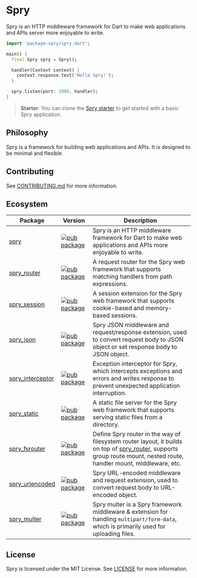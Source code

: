# Spry

Spry is an HTTP middleware framework for Dart to make web applications and APIs server more enjoyable to write.

```dart
import 'package:spry/spry.dart';

main() {
  final Spry spry = Spry();

  handler(Context context) {
    context.response.text('Hello Spry!');
  }

  spry.listen(port: 3000, handler);
}
```

> **Starter**: You can clone the [Spry starter](https://github.com/odroe/spry-starter) to get started with a basic Spry application.

## Philosophy

Spry is a framework for building web applications and APIs. It is designed to be minimal and flexible.

## Contributing

See [CONTRIBUTING.md](CONTRIBUTING.md) for more information.

## Ecosystem

| Package | Version | Description |
| ------- | ------- | ----------- |
| [spry](packages/spry) | [![pub package](https://img.shields.io/pub/v/spry.svg)](https://pub.dartlang.org/packages/spry) | Spry is an HTTP middleware framework for Dart to make web applications and APIs more enjoyable to write. |
| [spry_router](packages/spry_router/) | [![pub package](https://img.shields.io/pub/v/spry_router.svg)](https://pub.dartlang.org/packages/spry_router) | A request router for the Spry web framework that supports matching handlers from path expressions. |
| [spry_session](packages/spry_session/) | [![pub package](https://img.shields.io/pub/v/spry_session.svg)](https://pub.dartlang.org/packages/spry_session) | A session extension for the Spry web framework that supports cookie-based and memory-based sessions. |
| [spry_json](packages/spry_json/) | [![pub package](https://img.shields.io/pub/v/spry_json.svg)](https://pub.dartlang.org/packages/spry_json) | Spry JSON middleware and request/response extension, used to convert request body to JSON object or set response body to JSON object. |
| [spry_interceptor](packages/spry_interceptor/) | [![pub package](https://img.shields.io/pub/v/spry_interceptor.svg)](https://pub.dartlang.org/packages/spry_interceptor) | Exception interceptor for Spry, which intercepts exceptions and errors and writes response to prevent unexpected application interruption. |
| [spry_static](packages/spry_static/) | [![pub package](https://img.shields.io/pub/v/spry_static.svg)](https://pub.dartlang.org/packages/spry_static) | A static file server for the Spry web framework that supports serving static files from a directory. |
| [spry_fsrouter](packages/spry_fsrouter/) | [![pub package](https://img.shields.io/pub/v/spry_fsrouter.svg)](https://pub.dartlang.org/packages/spry_fsrouter) | Define Spry router in the way of filesystem router layout, it builds on top of [spry_router](https://pub.dev/packages/spry_router), supports group route mount, nested route, handler mount, middleware, etc. |
| [spry_urlencoded](packages/spry_urlencoded/) | [![pub package](https://img.shields.io/pub/v/spry_urlencoded.svg)](https://pub.dartlang.org/packages/spry_urlencoded) | Spry URL-encoded middleware and request extension, used to convert request body to URL-encoded object. |
| [spry_multer](packages/spry_multer/) | [![pub package](https://img.shields.io/pub/v/spry_multer.svg)](https://pub.dartlang.org/packages/spry_multer) | Spry multer is a Spry framework middleware & extension for handling `multipart/form-data`, which is primarily used for uploading files. |

## License

Spry is licensed under the MIT License. See [LICENSE](LICENSE) for more information.
